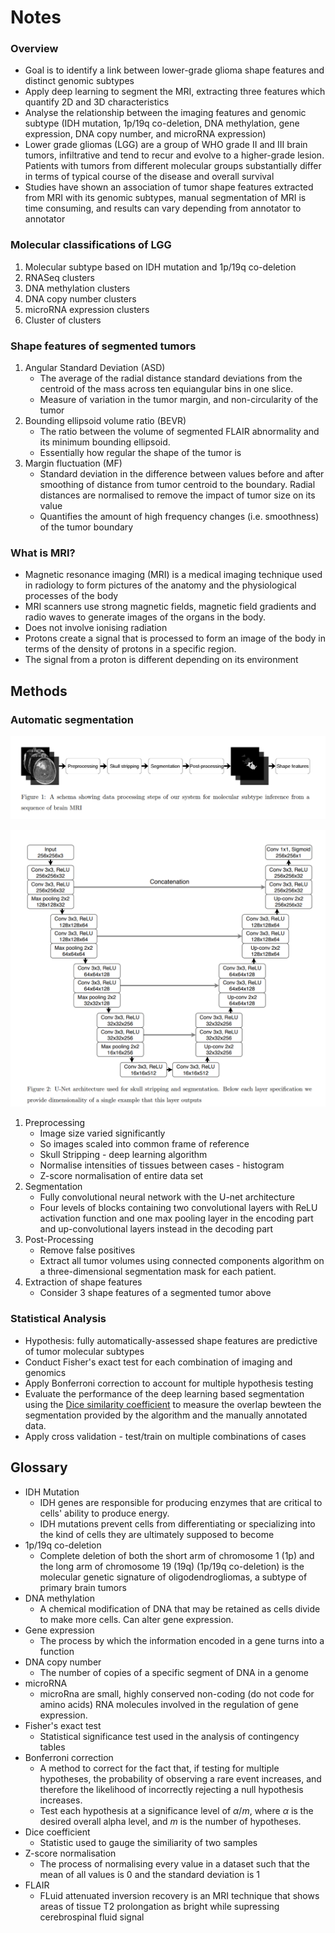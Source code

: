# Notes

### Overview
- Goal is to identify a link between lower-grade glioma shape features and distinct genomic subtypes
- Apply deep learning to segment the MRI, extracting three features which quantify 2D and 3D characteristics
- Analyse the relationship between the imaging features and genomic subtype (IDH mutation, 1p/19q co-deletion, DNA methylation, gene expression, DNA copy number, and microRNA expression) 
- Lower grade gliomas (LGG) are a group of WHO grade II and III brain tumors, infiltrative and tend to recur and evolve to a higher-grade lesion. Patients with tumors from different molecular groups substantially differ in terms of typical course of the disease and overall survival
- Studies have shown an association of tumor shape features extracted from MRI with its genomic subtypes, manual segmentation of MRI is time consuming, and results can vary depending from annotator to annotator


### Molecular classifications of LGG

1. Molecular subtype based on IDH mutation and 1p/19q co-deletion
2. RNASeq clusters
3. DNA methylation clusters
4. DNA copy number clusters
5. microRNA expression clusters
6. Cluster of clusters

### Shape features of segmented tumors

1. Angular Standard Deviation (ASD)
    - The average of the radial distance standard deviations from the centroid of the mass across ten equiangular bins in one slice.
    - Measure of variation in the tumor margin, and non-circularity of the tumor
2. Bounding ellipsoid volume ratio (BEVR)
    - The ratio between the volume of segmented FLAIR abnormality and its minimum bounding ellipsoid. 
    - Essentially how regular the shape of the tumor is 
3. Margin fluctuation (MF)
      - Standard deviation in the difference between values before and after smoothing of distance from tumor centroid to the boundary. Radial distances are normalised to remove the impact of tumor size on its value 
      - Quantifies the amount of high frequency changes (i.e. smoothness) of the tumor boundary

### What is MRI?

- Magnetic resonance imaging (MRI) is a medical imaging technique used in radiology to form pictures of the anatomy and the physiological processes of the body
- MRI scanners use strong magnetic fields, magnetic field gradients and radio waves to generate images of the organs in the body.
- Does not involve ionising radiation
- Protons create a signal that is processed to form an image of the body in terms of the density of protons in a specific region. 
- The signal from a proton is different depending on its environment
  
## Methods
### Automatic segmentation

![Fig 1.](resources/fig1.png)

![Fig 2.](resources/fig2.png)
  
1. Preprocessing
    - Image size varied significantly
    - So images scaled into common frame of reference
    - Skull Stripping - deep learning algorithm 
    - Normalise intensities of tissues between cases - histogram
    - Z-score normalisation of entire data set
2. Segmentation
     - Fully convolutional neural network with the U-net architecture
     - Four levels of blocks containing two convolutional layers with ReLU activation function and one max pooling layer in the encoding part and up-convolutional layers instead in the decoding part
3. Post-Processing
    - Remove false positives
    - Extract all tumor volumes using connected components algorithm on a three-dimensional segmentation mask for each patient. 
4. Extraction of shape features
    - Consider 3 shape features of a segmented tumor above
   
### Statistical Analysis

- Hypothesis: fully automatically-assessed shape features are predictive of tumor molecular subtypes
- Conduct Fisher's exact test for each combination of imaging and genomics
- Apply Bonferroni correction to account for multiple hypothesis testing
- Evaluate the performance of the deep learning based segmentation using the [Dice similarity coefficient](https://en.wikipedia.org/wiki/S%C3%B8rensen%E2%80%93Dice_coefficient) to measure the overlap bewteen the segmentation provided by the algorithm and the manually annotated data.
- Apply cross validation - test/train on multiple combinations of cases



## Glossary
- IDH Mutation
  - IDH genes are responsible for producing enzymes that are critical to cells' ability to produce energy. 
  - IDH mutations prevent cells from differentiating or specializing into the kind of cells they are ultimately supposed to become
- 1p/19q co-deletion
  - Complete deletion of both the short arm of chromosome 1 (1p) and the long arm of chromosome 19 (19q) (1p/19q co-deletion) is the molecular genetic signature of oligodendrogliomas, a subtype of primary brain tumors
- DNA methylation
  - A chemical modification of DNA that may be retained as cells divide to make more cells. Can alter gene expression.
- Gene expression
  - The process by which the information encoded in a gene turns into a function
- DNA copy number
  - The number of copies of a specific segment of DNA in a genome
- microRNA 
  - microRna are small, highly conserved non-coding (do not code for amino acids) RNA molecules involved in the regulation of gene expression.
- Fisher's exact test
  - Statistical significance test used in the analysis of contingency tables
- Bonferroni correction
  - A method to correct for the fact that, if testing for multiple hypotheses, the probability of observing a rare event increases, and therefore the likelihood of incorrectly rejecting a null hypothesis increases.
  - Test each hypothesis at a significance level of $\alpha / m$, where $\alpha$ is the desired overall alpha level, and $m$ is the number of hypotheses.
- Dice coefficient
  - Statistic used to gauge the similiarity of two samples
- Z-score normalisation
  - The process of normalising every value in a dataset such that the mean of all values is 0 and the standard deviation is 1
- FLAIR
  - FLuid attenuated inversion recovery is an MRI technique that shows areas of tissue T2 prolongation as bright while supressing cerebrospinal fluid signal